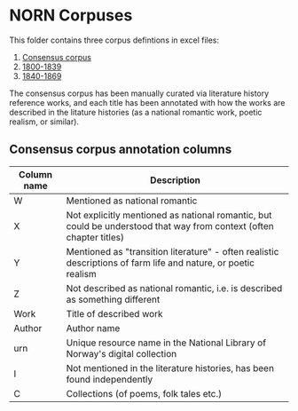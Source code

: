 # NORN Corpuses

This folder contains three corpus defintions in excel files: 

1. [Consensus corpus](./consensus_corpus_annotated.xlsx)
2. [1800-1839](./1800-1839_metadata.xlsx) 
3. [1840-1869](./1840-1869_metadata.xlsx)

The consensus corpus has been manually curated via literature history reference works, 
and each title has been annotated with how the works are described in the litature histories
(as a national romantic work, poetic realism, or similar). 

## Consensus corpus annotation columns

Column name | Description
---|---
W | Mentioned as national romantic
X | Not explicitly mentioned as national romantic, but could be understood that way from context (often chapter titles)
Y | Mentioned as "transition literature" - often realistic descriptions of farm life and nature, or poetic realism 
Z | Not described as national romantic, i.e. is described as something different
Work | Title of described work
Author | Author name
urn | Unique resource name in the National Library of Norway's digital collection
I | Not mentioned in the literature histories, has been found independently
C | Collections (of poems, folk tales etc.)



